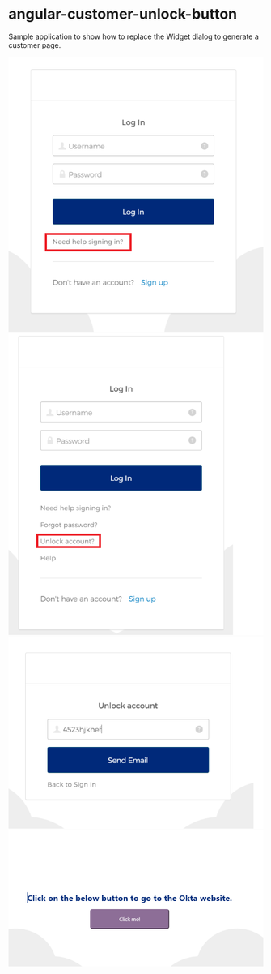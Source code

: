 # angular-customer-unlock-button

Sample application to show how to replace the Widget dialog to generate a customer page.

<img src="capture-1.PNG" alt="drawing" width="600"/>
<img src="/capture-2.PNG" alt="drawing" width="600"/>
<img src="/capture-3.PNG" alt="drawing" width="600"/>
<img src="/capture-4.PNG" alt="drawing" width="600"/>
